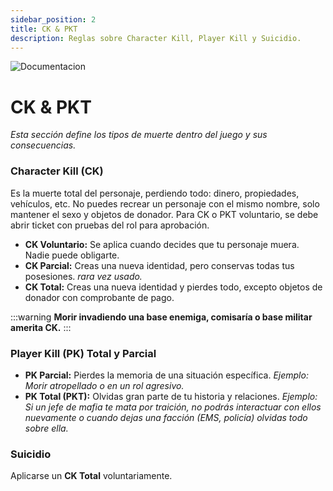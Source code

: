 ```yaml
---
sidebar_position: 2
title: CK & PKT
description: Reglas sobre Character Kill, Player Kill y Suicidio.
---
```

![Documentacion]( /img/documentacion.gif ) 
#  CK & PKT
*Esta sección define los tipos de muerte dentro del juego y sus consecuencias.*

### <span class="rojo">**Character Kill (CK)**</span>

Es la muerte total del personaje, perdiendo todo: dinero, propiedades, vehículos, etc. No puedes recrear un personaje con el mismo nombre, solo mantener el sexo y objetos de donador. Para CK o PKT voluntario, se debe abrir ticket con pruebas del rol para aprobación.

- **CK Voluntario:** Se aplica cuando decides que tu personaje muera. Nadie puede obligarte.
- **CK Parcial:** Creas una nueva identidad, pero conservas todas tus posesiones. *rara vez usado.*
- <span class="rojo">**CK Total:**</span> Creas una nueva identidad y pierdes todo, excepto objetos de donador con comprobante de pago.

:::warning **Morir invadiendo una base enemiga, comisaría o base militar amerita CK.**
:::

### <span class="naranja">**Player Kill (PK) Total y Parcial**</span>

- <span class="naranja">**PK Parcial:**</span> Pierdes la memoria de una situación específica. *Ejemplo: Morir atropellado o en un rol agresivo.*
- **PK Total (PKT):** Olvidas gran parte de tu historia y relaciones. *Ejemplo: Si un jefe de mafia te mata por traición, no podrás interactuar con ellos nuevamente o cuando dejas una facción (EMS, policía) olvidas todo sobre ella.*

### <span class="morado">**Suicidio**</span>

Aplicarse un <span class="rojo">**CK Total**</span> voluntariamente.